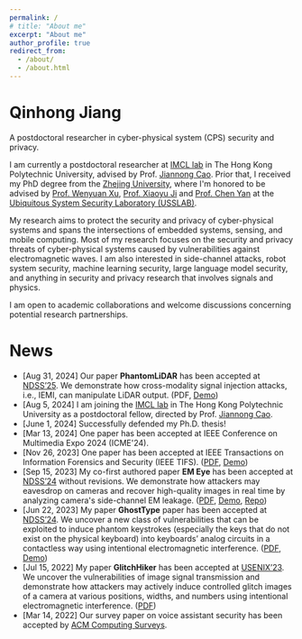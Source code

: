 ```yaml
---
permalink: /
# title: "About me"
excerpt: "About me"
author_profile: true
redirect_from: 
  - /about/
  - /about.html
---
```


<!-- Hi! I am Qinhong Jiang, a PhD candidate and security researcher at Zhejiang University. I work at the [Ubiquitous System Security Laboratory (USSLAB)](http://www.usslab.org/), where I'm honored to be advised by [Prof. Wenyuan Xu](https://scholar.google.com/citations?user=FCsdj0YAAAAJ&hl=en&oi=ao), [Prof. Xiaoyu Ji](https://scholar.google.com/citations?user=9D4UYBoAAAAJ&hl=en) and [Prof. Chen Yan](https://scholar.google.com/citations?user=qhaLpw8AAAAJ&hl=en&oi=sra). -->

# Qinhong Jiang

A postdoctoral researcher in cyber-physical system (CPS) security and privacy.

I am currently a postdoctoral researcher at [IMCL lab](https://www4.comp.polyu.edu.hk/~labimcl/index.html) in The Hong Kong Polytechnic University, advised by Prof. [Jiannong Cao](https://www4.comp.polyu.edu.hk/~csjcao/).
Prior that, I received my PhD degree from the [Zhejing University](https://www.zju.edu.cn/), where I'm honored to be advised by [Prof. Wenyuan Xu](https://scholar.google.com/citations?user=FCsdj0YAAAAJ&hl=en&oi=ao), [Prof. Xiaoyu Ji](https://scholar.google.com/citations?user=9D4UYBoAAAAJ&hl=en) and [Prof. Chen Yan](https://scholar.google.com/citations?user=qhaLpw8AAAAJ&hl=en&oi=sra) at the [Ubiquitous System Security Laboratory (USSLAB)](http://www.usslab.org/).

My research aims to protect the security and privacy of cyber-physical systems and spans the intersections of embedded systems, sensing, and mobile computing. Most of my research focuses on the security and privacy threats of cyber-physical systems caused by vulnerabilities against electromagnetic waves. I am also interested in side-channel attacks, robot system security, machine learning security, large language model security, and anything in security and privacy research that involves signals and physics.

I am open to academic collaborations and welcome discussions concerning potential research partnerships.
<!-- I’m also interested in side channel, covert channel, machine learning security, embedded system security, and anything in security research that involves signals and physics. I'm open to collaborate. -->
<!-- The systems that I have analyzed and/or enhanced include sensors, voice assistants, cyber-physical systems, human-computer interaction devices, surveillance systems, and ubiquitous IoT devices.  -->

<!-- I work towards the next generation of IoT devices and systems that have AI-empowered and science-based security and privacy protections as a fundamental building block. -->

News
======
<!-- * [Sep 15, 2025] Our paper <strong>Pha</strong> has been accepted at [NDSS’24](https://www.ndss-symposium.org/ndss2024/). We demonstrate how attackers may eavesdrop on cameras and recover high-quality images in real time by analyzing camera's side-channel EM leakage. Demos will be put up soon! -->
* [Aug 31, 2024] Our paper <strong>PhantomLiDAR</strong> has been accepted at [NDSS’25](https://www.ndss-symposium.org/ndss2024/). We demonstrate how cross-modality signal injection attacks, i.e., IEMI, can manipulate LiDAR output. (PDF, [Demo](https://sites.google.com/view/phantomlidar))
* [Aug 5, 2024] I am joining the [IMCL lab](https://www4.comp.polyu.edu.hk/~labimcl/index.html) in The Hong Kong Polytechnic University as a postdoctoral fellow, directed by Prof. [Jiannong Cao](https://www4.comp.polyu.edu.hk/~csjcao/).
* [June 1, 2024] Successfully defended my Ph.D. thesis! 
* [Mar 13, 2024] One paper has been accepted at IEEE Conference on Multimedia Expo 2024 (ICME'24).
* [Nov 26, 2023] One paper has been accepted at IEEE Transactions on Information Forensics and Security (IEEE TIFS). ([PDF](hhttps://ieeexplore.ieee.org/stamp/stamp.jsp?tp=&arnumber=10387471), [Demo](https://sites.google.com/view/tsmae))
* [Sep 15, 2023] My co-first authored paper <strong>EM Eye</strong> has been accepted at [NDSS’24](https://www.ndss-symposium.org/ndss2024/) without revisions. We demonstrate how attackers may eavesdrop on cameras and recover high-quality images in real time by analyzing camera's side-channel EM leakage. ([PDF](https://www.ndss-symposium.org/wp-content/uploads/2024-552-paper.pdf), [Demo](https://emeyeattack.github.io/Website/), [Repo](https://github.com/longyan97/EMEye_Tutorial))
* [Jun 22, 2023] My paper <strong>GhostType</strong> paper has been accepted at [NDSS’24](https://www.ndss-symposium.org/ndss2024/). We uncover a new class of vulnerabilities that can be exploited to induce phantom keystrokes (especially the keys that do not exist on the physical keyboard) into keyboards’ analog circuits in a contactless way using intentional electromagnetic interference. ([PDF](https://www.ndss-symposium.org/wp-content/uploads/2024-15-paper.pdf), [Demo](https://sites.google.com/view/ghosttype-demo))
* [Jul 15, 2022] My paper <strong>GlitchHiker</strong> has been accepted at [USENIX’23](https://www.usenix.org/conference/usenixsecurity23). We uncover the vulnerabilities of image signal transmission and demonstrate how attackers may actively induce controlled glitch images of a camera at various positions, widths, and numbers using intentional electromagnetic interference. ([PDF](https://www.usenix.org/system/files/usenixsecurity23-jiang-qinhong.pdf))
* [Mar 14, 2022] Our survey paper on voice assistant security has been accepted by [ACM Computing Surveys](https://dl.acm.org/journal/csur).

<div style="height: 256px;width: 256px;margin-left: 40px;">
<script type="text/javascript" id="clstr_globe" src="//clustrmaps.com/globe.js?d=-Qdos_sq78THZq11CU2oACC4KenspK2tlPxjOgfncoA"></script>
</div>
